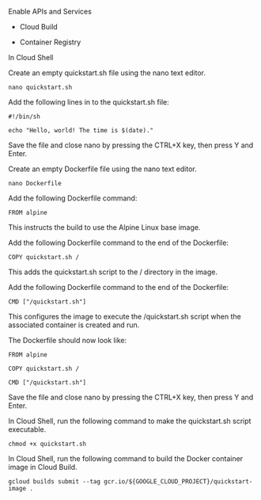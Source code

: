

Enable APIs and Services

* Cloud Build

* Container Registry


In Cloud Shell 

Create an empty quickstart.sh file using the nano text editor.

` nano quickstart.sh `

Add the following lines in to the quickstart.sh file:

`#!/bin/sh `

` echo "Hello, world! The time is $(date)." `

Save the file and close nano by pressing the CTRL+X key, then press Y and Enter.

Create an empty Dockerfile file using the nano text editor.

` nano Dockerfile `

Add the following Dockerfile command:

` FROM alpine `

This instructs the build to use the Alpine Linux base image.

Add the following Dockerfile command to the end of the Dockerfile:

` COPY quickstart.sh / `

This adds the quickstart.sh script to the / directory in the image.

Add the following Dockerfile command to the end of the Dockerfile:

` CMD ["/quickstart.sh"] `

This configures the image to execute the /quickstart.sh script when the associated container is created and run.

The Dockerfile should now look like:

` FROM alpine `

` COPY quickstart.sh / `

` CMD ["/quickstart.sh"] `

Save the file and close nano by pressing the CTRL+X key, then press Y and Enter.

In Cloud Shell, run the following command to make the quickstart.sh script executable.

` chmod +x quickstart.sh `

In Cloud Shell, run the following command to build the Docker container image in Cloud Build.

` gcloud builds submit --tag gcr.io/${GOOGLE_CLOUD_PROJECT}/quickstart-image . `
